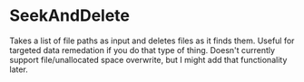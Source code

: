 # SeekAndDelete

Takes a list of file paths as input and deletes files as it finds them. Useful for targeted data remedation if you do that type of thing. Doesn't currently support file/unallocated space overwrite, but I might add that functionality later.
